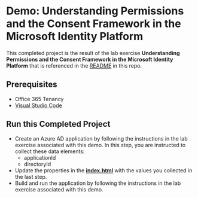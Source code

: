 # Demo: Understanding Permissions and the Consent Framework in the Microsoft Identity Platform

This completed project is the result of the lab exercise **Understanding Permissions and the Consent Framework in the Microsoft Identity Platform** that is referenced in the [README](../../README.md) in this repo.

## Prerequisites

- Office 365 Tenancy
- [Visual Studio Code](https://code.visualstudio.com/)

## Run this Completed Project

- Create an Azure AD application by following the instructions in the lab exercise associated with this demo. In this step, you are instructed to collect these data elements:
  - applicationId
  - directoryId
- Update the properties in the **[index.html](./web/index.html)** with the values you collected in the last step.
- Build and run the application by following the instructions in the lab exercise associated with this demo.
